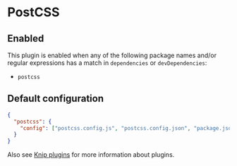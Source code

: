 # PostCSS

## Enabled

This plugin is enabled when any of the following package names and/or regular expressions has a match in `dependencies`
or `devDependencies`:

- `postcss`

## Default configuration

```json
{
  "postcss": {
    "config": ["postcss.config.js", "postcss.config.json", "package.json"]
  }
}
```

Also see [Knip plugins][1] for more information about plugins.

[1]: https://github.com/webpro/knip/blob/main/README.md#plugins
